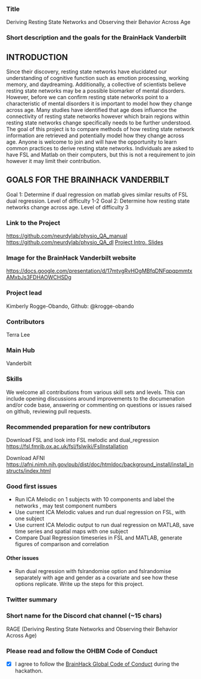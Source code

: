 ### Title

Deriving Resting State Networks and Observing their Behavior Across Age

### Short description and the goals for the BrainHack Vanderbilt

## INTRODUCTION

Since their discovery, resting state networks have elucidated our understanding of cognitive function such as emotion processing, working memory, and daydreaming. Additionally, a collective of scientists believe resting state networks may be a possible biomarker of mental disorders. However, before we can confirm resting state networks point to a characteristic of mental disorders it is important to model how they change across age. Many studies have identified that age does influence the connectivity of resting state networks however which brain regions within resting state networks change specifically needs to be further understood. The goal of this project is to compare methods of how resting state network information are retrieved and potentially model how they change across age. Anyone is welcome to join and will have the opportunity to learn common practices to derive resting state networks. Individuals are asked to have FSL and Matlab on their computers, but this is not a requirement to join however it may limit their contribution.

## GOALS FOR THE BRAINHACK VANDERBILT

Goal 1: Determine if dual regression on matlab gives similar results of FSL dual regression. Level of difficulty 1-2
Goal 2: Determine how resting state networks change across age. Level of difficulty 3

### Link to the Project

https://github.com/neurdylab/physio_QA_manual
https://github.com/neurdylab/physio_QA_dl
[Project Intro. Slides](https://docs.google.com/presentation/d/17mtvgRvHOgMBfqDNFqpqpmmtxAMxbJs3FDHAOWCHSDg)

### Image for the BrainHack Vanderbilt website

https://docs.google.com/presentation/d/17mtvgRvHOgMBfqDNFqpqpmmtxAMxbJs3FDHAOWCHSDg

### Project lead

Kimberly Rogge-Obando, Github: @krogge-obando

### Contributors

Terra Lee

### Main Hub

Vanderbilt

### Skills

We welcome all contributions from various skill sets and levels. This can include opening discussions around improvements to the documenation and/or code base, answering or commenting on questions or issues raised on github, reviewing pull requests.

### Recommended preparation for new contributors

Download FSL and look into FSL melodic and dual_regression
https://fsl.fmrib.ox.ac.uk/fsl/fslwiki/FslInstallation

Download AFNI
https://afni.nimh.nih.gov/pub/dist/doc/htmldoc/background_install/install_instructs/index.html

### Good first issues

- Run ICA Melodic on 1 subjects with 10 components and label the networks , may test component numbers
- Use current ICA Melodic values and run dual regression on FSL, with one subject
- Use current ICA Melodic output to run dual regression on MATLAB, save time series and spatial maps with one subject
- Compare Dual Regression timeseries in FSL and MATLAB, generate figures of comparison and correlation

#### Other issues

- Run dual regression with fslrandomise option and fslrandomise separately with age and gender as a covariate and see how these options replicate. Write up the steps for this project.

### Twitter summary



### Short name for the Discord chat channel (~15 chars)

RAGE (Deriving Resting State Networks and Observing their Behavior Across Age)

### Please read and follow the OHBM Code of Conduct

- [X] I agree to follow the [BrainHack Global Code of Conduct](https://brainhack.org/code-of-conduct) during the hackathon.